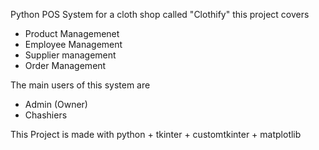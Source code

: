 Python POS System for a cloth shop called "Clothify"
this project covers
  - Product Managemenet
  - Employee Management
  - Supplier management
  - Order Management

The main users of this system are
  - Admin (Owner)
  - Chashiers

This Project is made with python + tkinter + customtkinter + matplotlib
